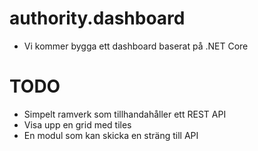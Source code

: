 # authority.dashboard
* Vi kommer bygga ett dashboard baserat på .NET Core








# TODO
* Simpelt ramverk som tillhandahåller ett REST API
* Visa upp en grid med tiles 
* En modul som kan skicka en sträng till API
